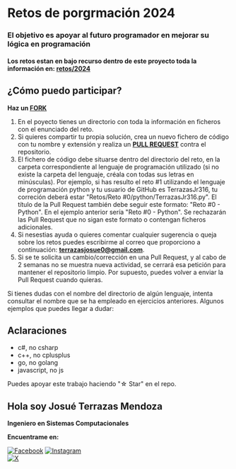 # Retos de porgrmación 2024

### El objetivo es apoyar al futuro programador en mejorar su lógica en programación

#### Los retos estan en bajo recurso dentro de este proyecto toda la información en: **[retos/2024](Letter/)**

## ¿Cómo puedo participar?

**Haz un [FORK](https://github.com/TerrazasJr316/learning-logic/fork)**

1. En el poyecto tienes un directorio con toda la información en ficheros con el enunciado del reto.
2. Si quieres compartir tu propia solución, crea un nuevo fichero de código con tu nombre y extensión y realiza un **[PULL REQUEST](https://docs.github.com/es/pull-requests/collaborating-with-pull-requests/proposing-changes-to-your-work-with-pull-requests/creating-a-pull-request)** contra el repositorio.
3. El fichero de código debe situarse dentro del directorio del reto, en la carpeta correspondiente al lenguaje de programación utilizado (si no existe la carpeta del lenguaje, créala con todas sus letras en minúsculas). Por ejemplo, si has resulto el reto #1 utilizando el lenguaje de programación python y tu usuario de GitHub es TerrazasJr316, tu correción deberá estar "Retos/Reto #0/python/TerrazasJr316.py". El título de la Pull Request también debe seguir este formato: "Reto #0 - Python". En el ejemplo anterior sería "Reto #0 - Python". Se rechazarán las Pull Request que no sigan este formato o contengan ficheros adicionales.
4. Si nesestias ayuda o quieres comentar cualquier sugerencia o queja sobre los retos puedes escribirme al correo que proporciono a continuación: **terrazasjosue0@gmail.com**.
5. Si se te solicita un cambio/corrección en una Pull Request, y al cabo de 2 semanas no se muestra nueva actividad, se cerrará esa petición para mantener el repositorio limpio. Por supuesto, puedes volver a enviar la Pull Request cuando quieras.

Si tienes dudas con el nombre del directorio de algún lenguaje, intenta consultar el nombre que se ha empleado en ejercicios anteriores. Algunos ejemplos que puedes llegar a dudar:

## Aclaraciones

* c#, no csharp
* c++, no cplusplus
* go, no golang
* javascript, no js

Puedes apoyar este trabajo haciendo "☆ Star" en el repo.

## Hola soy Josué Terrazas Mendoza

**Ingeniero en Sistemas Computacionales**

**Encuentrame en:**

[![Facebook](https://img.shields.io/badge/Facebook-%40Josu%C3%A9_Terrazas-0866FF?style=for-the-badge&logo=Facebook&logoColor=withe&labelColor=101010)](https://facebook.com/josue.terrazasmendoza)
[![Instagram](https://img.shields.io/badge/Instagram-%40jos__mdz316-E4405F?style=for-the-badge&logo=Instagram&logoColor=white&labelColor=101010)](https://instagram.com/jos_mdz316/)</br>
[![X](https://img.shields.io/badge/Twitter-%40JosueMe52031523-000000?style=for-the-badge&logo=X&logoColor=withe&labelColor=101010)](https://x.com/JosueMe52031523)